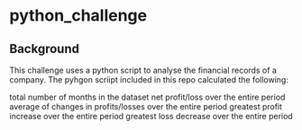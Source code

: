# python_challenge

## Background

This challenge uses a python script to analyse the financial records of a company. The pyhgon scriipt included in this repo calculated the following:

  total number of months in the dataset
  net profit/loss over the entire period
  average of changes in profits/losses over the entire period
  greatest profit increase over the entire period
  greatest loss decrease over the entire period
